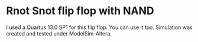 # Rnot Snot flip flop with NAND
I used a Quartus 13.0 SP1 for this flip flop. You can use it too. Simulation was created and tested under ModelSim-Altera.
